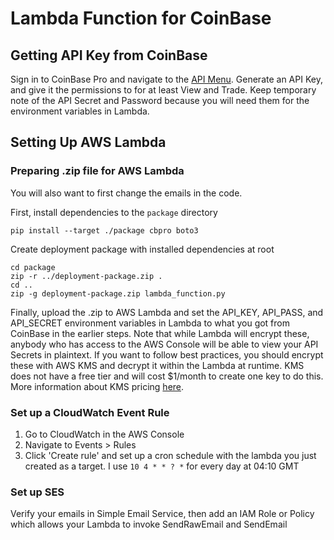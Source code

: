# Lambda Function for CoinBase

## Getting API Key from CoinBase

Sign in to CoinBase Pro and navigate to the [API Menu](https://pro.coinbase.com/profile/api).
Generate an API Key, and give it the permissions to for at least View and Trade.
Keep temporary note of the API Secret and Password because you will need them for the environment
variables in Lambda.

## Setting Up AWS Lambda

### Preparing .zip file for AWS Lambda

You will also want to first change the emails in the code.

First, install dependencies to the `package` directory

```
pip install --target ./package cbpro boto3
```

Create deployment package with installed dependencies at root

```
cd package
zip -r ../deployment-package.zip .
cd ..
zip -g deployment-package.zip lambda_function.py
```

Finally, upload the .zip to AWS Lambda and set the API\_KEY, API\_PASS, and API\_SECRET
environment variables in Lambda to what you got from CoinBase in the earlier steps. Note
that while Lambda will encrypt these, anybody who has access to the AWS Console will be
able to view your API Secrets in plaintext. If you want to follow best practices, you
should encrypt these with AWS KMS and decrypt it within the Lambda at runtime. KMS
does not have a free tier and will cost $1/month to create one key to do this. More
information about KMS pricing [here](https://aws.amazon.com/kms/pricing/).

### Set up a CloudWatch Event Rule

1. Go to CloudWatch in the AWS Console
2. Navigate to Events > Rules
3. Click 'Create rule' and set up a cron schedule with the lambda you just created
as a target. I use `10 4 * * ? *` for every day at 04:10 GMT

### Set up SES

Verify your emails in Simple Email Service, then add an IAM Role or Policy which allows
your Lambda to invoke SendRawEmail and SendEmail
